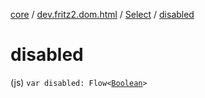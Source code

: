 [core](../../index.md) / [dev.fritz2.dom.html](../index.md) / [Select](index.md) / [disabled](./disabled.md)

# disabled

(js) `var disabled: Flow<`[`Boolean`](https://kotlinlang.org/api/latest/jvm/stdlib/kotlin/-boolean/index.html)`>`